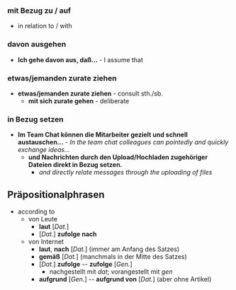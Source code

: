 ### mit Bezug zu / auf
- in relation to / with
### davon ausgehen
- **Ich gehe davon aus, daß...** - I assume that

### etwas/jemanden zurate ziehen
- **etwas/jemanden zurate ziehen** - consult sth./sb.
	- **mit sich zurate gehen** - deliberate

### in Bezug setzen
- **Im Team Chat können die Mitarbeiter gezielt und schnell austauschen...**
		- *In the team chat colleagues can pointedly and quickly exchange ideas...*
	- **und Nachrichten durch den Upload/Hochladen zugehöriger Dateien direkt in Bezug setzen.**
		- *and directly relate messages through the uploading of files*

## Präpositionalphrasen
- according to
	- von Leute
		- **laut** \[*Dat.*\]
		- \[*Dat.*\] **zufolge nach**
	- von Internet
		- **laut**, **nach** \[*Dat.*\] (immer am Anfang des Satzes)
		- **gemäß** \[*Dat.*\] (manchmals in der Mitte des Satzes)
		- \[*Dat.*\] **zufolge** -- **zufolge** \[*Gen.*\]
			- nachgestellt mit *dat*; vorangestellt mit *gen*
		- **aufgrund** \[*Gen.*\] -- **aufgrund von** \[*Dat.*\] (aber ohne Artikel)